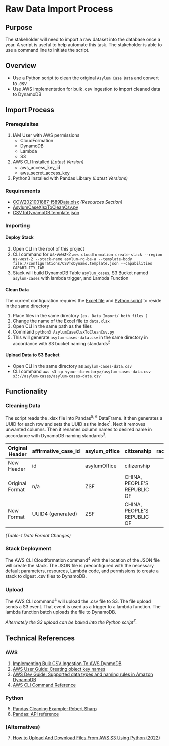 # Raw Data Import Process

## Purpose
The stakeholder will need to import a raw dataset into the database once a year. 
A script is useful to help automate this task.
The stakeholder is able to use a command line to initiate the script.

## Overview
- Use a Python script to clean the original `Asylum Case Data` and convert to .csv 
- Use AWS implementation for bulk .csv ingestion to import cleaned data to DynamoDB

## Import Process
### Prerequisites
1. IAM User with AWS permissions
   - CloudFormation
   - DynamoDB 
   - Lambda
   - S3 
2. AWS CLI Installed _(Latest Version)_
      - aws_access_key_id
      - aws_secret_access_key
3. Python3 Installed with Pandas Library _(Latest Versions)_

### Requirements
- [COW2021001887-I589Data.xlsx](https://bloomtech.notion.site/HRF-Asylum-Report-Generator-412062ca7640457682c33295b21a25c3#:~:text=FE%3A%20React%20(JS)-,Resources,-Asylum%20decision%20data) _(Resources Section)_
- [AsylumCaseXlsxToCleanCsv.py](/configurations/AsylumCaseXlsxToCleanCsv.py)
- [CSVToDynamoDB.template.json](/configurations/CSVToDynamo.template.json)

### Importing
#### Deploy Stack 
1. Open CLI in the root of this project
2. CLI command for us-west-2 `aws cloudformation create-stack --region us-west-2 --stack-name asylum-rg-be-a --template-body file://configurations/CSVToDynamo.template.json --capabilities CAPABILITY_IAM`
3. Stack will build DynamoDB Table `asylum_cases`, S3 Bucket named `asylum-cases` with lambda trigger, and Lambda Function

#### Clean Data
The current configuration requires the [Excel file](https://bloomtech.notion.site/HRF-Asylum-Report-Generator-412062ca7640457682c33295b21a25c3#:~:text=FE%3A%20React%20(JS)-,Resources,-Asylum%20decision%20data) 
and [Python script](/configurations/AsylumCaseXlsxToCleanCsv.py) to reside in the same directory
1. Place files in the same directory `(ex. Data_Import/_both files_)`
2. Change the name of the Excel file to `data.xlsx`
3. Open CLI in the same path as the files
4. Command `python3 AsylumCaseXlsxToCleanCsv.py`
5. This will generate `asylum-cases-data.csv` in the same directory in accordance with S3 bucket naming standards<sup>2</sup>
  
#### Upload Data to S3 Bucket
- Open CLI in the same directory as `asylum-cases-data.csv`
- CLI command `aws s3 cp <your-directory>/asylum-cases-data.csv s3://asylum-cases/asylum-cases-data.csv`

## Functionality
### Cleaning Data
The [script](/configurations/AsylumCaseXlsxToCleanCsv.py) reads the .xlsx file into Pandas<sup>5, 6</sup> DataFrame. It then generates a UUID for each row and 
sets the UUID as the index<sup>1</sup>. Next it removes unwanted columns. 
Then it renames column names to desired name in accordance
with DynamoDB naming standards<sup>3</sup>.

| Original Header | affirmative\_case\_id | asylum\_office | citizenship                 | race\_or\_ethnicity | case\_outcome | completion\_date   | data\_current\_as\_of |
| --------------- | --------------------- | -------------- | --------------------------- | ------------------- | ------------- | -------------------| --------------------- |
| New Header      | id                    | asylumOffice   | citizenship                 |                     | caseOutcome   | completionDate     | dateRecieved          |
| Original Format | n/a                   | ZSF            | CHINA, PEOPLE'S REPUBLIC OF |                     | Deny/Referral |  YYYY-MM-DD        | 2021-05-28T05:04:44.000Z
| New Format      | UUID4 (generated)     | ZSF            | CHINA, PEOPLE'S REPUBLIC OF |                     | Deny/Referral |  YYYY-MM-DD        | 2021-05-28T05:04:44.000Z

_(Table-1 Data Format Changes)_

### Stack Deployment
The AWS CLI Cloudformation command<sup>4</sup> with the location of the JSON file will create the stack. The JSON file is preconfigured
with the necessary default parameters, resources, Lambda code, and permissions to create a stack to digest .csv files to DynamoDB.

### Upload
The AWS CLI command<sup>4</sup> will upload the .csv file to S3. The file upload sends a S3 event. That event is used as a 
trigger to a lambda function. The lambda function batch uploads the file to DynamoDB.

_Alternately the S3 upload can be baked into the Python script<sup>7</sup>._

## Technical References
### AWS
1. [Implementing Bulk CSV Ingestion To AWS DynmoDB](https://aws.amazon.com/blogs/database/implementing-bulk-csv-ingestion-to-amazon-dynamodb/)
2. [AWS User Guide: Creating object key names](https://docs.aws.amazon.com/AmazonS3/latest/userguide/object-keys.html)
3. [AWS Dev Guide: Supported data types and naming rules in Amazon DynamoDB](https://docs.aws.amazon.com/amazondynamodb/latest/developerguide/HowItWorks.NamingRulesDataTypes.html#HowItWorks.NamingRules)
4. [AWS CLI Command Reference](https://docs.aws.amazon.com/cli/latest/index.html)
### Python
5. [Pandas Cleaning Example: Robert Sharp](https://github.com/BrokenShell/PandasCleaning)
6. [Pandas: API reference](https://pandas.pydata.org/docs/reference/index.html)

### (Alternatives)
7. [How to Upload And Download Files From AWS S3 Using Python (2022)](https://towardsdatascience.com/how-to-upload-and-download-files-from-aws-s3-using-python-2022-4c9b787b15f2#:~:text=Let%27s%20start%20with%20the%20download.%20After%20importing%20the%20package%2C%20create%20an%20S3%20class%20using%20the%20client%20function%3A)
